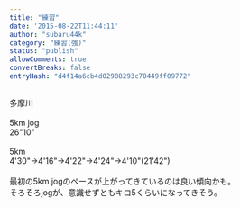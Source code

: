 ```yaml
---
title: "練習"
date: '2015-08-22T11:44:11'
author: "subaru44k"
category: "練習(強)"
status: "publish"
allowComments: true
convertBreaks: false
entryHash: "d4f14a6cb4d02908293c70449ff09772"
---
```

多摩川<br>
<br>
5km jog<br>
26"10"<br>
<br>
5km<br>
4'30"→4'16"→4'22"→4'24"→4'10"(21'42")<br>
<br>
最初の5km jogのペースが上がってきているのは良い傾向かも。<br>
そろそろjogが、意識せずともキロ5くらいになってきそう。
